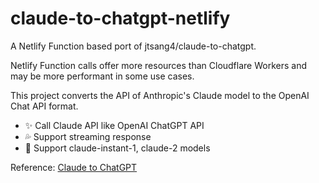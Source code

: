 # claude-to-chatgpt-netlify

A Netlify Function based port of jtsang4/claude-to-chatgpt.

Netlify Function calls offer more resources than Cloudflare Workers and may be more performant in some use cases.

This project converts the API of Anthropic's Claude model to the OpenAI Chat API format.

- ✨ Call Claude API like OpenAI ChatGPT API
- 💦 Support streaming response
- 🐻 Support claude-instant-1, claude-2 models

Reference: [Claude to ChatGPT](https://github.com/jtsang4/claude-to-chatgpt)
